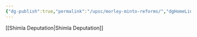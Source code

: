 ```yaml
---
{"dg-publish":true,"permalink":"/upsc/morley-minto-reforms/","dgHomeLink":true,"dgPassFrontmatter":false}
---
```


[[Shimla Deputation|Shimla Deputation]] 